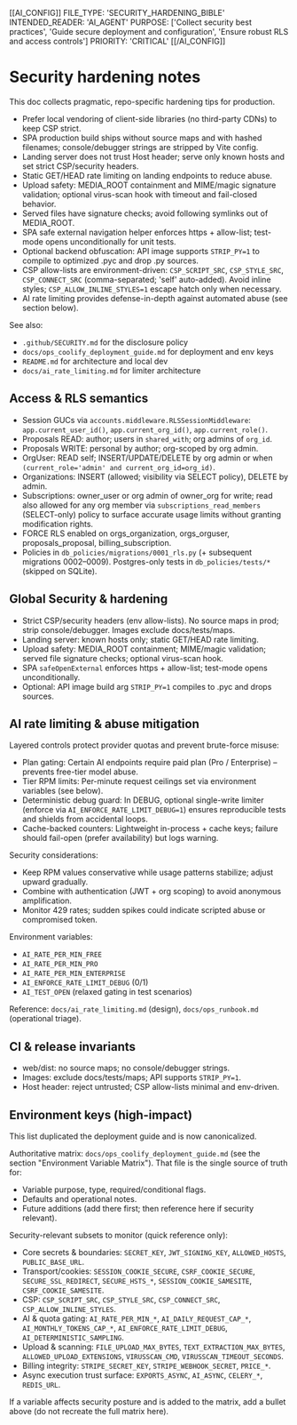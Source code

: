 [[AI_CONFIG]]
FILE_TYPE: 'SECURITY_HARDENING_BIBLE'
INTENDED_READER: 'AI_AGENT'
PURPOSE: ['Collect security best practices', 'Guide secure deployment and configuration', 'Ensure robust RLS and access controls']
PRIORITY: 'CRITICAL'
[[/AI_CONFIG]]

# Security hardening notes

This doc collects pragmatic, repo-specific hardening tips for production.

- Prefer local vendoring of client-side libraries (no third-party CDNs) to keep CSP strict.
- SPA production build ships without source maps and with hashed filenames; console/debugger strings are stripped by Vite config.
- Landing server does not trust Host header; serve only known hosts and set strict CSP/security headers.
- Static GET/HEAD rate limiting on landing endpoints to reduce abuse.
- Upload safety: MEDIA_ROOT containment and MIME/magic signature validation; optional virus-scan hook with timeout and fail-closed behavior.
- Served files have signature checks; avoid following symlinks out of MEDIA_ROOT.
- SPA safe external navigation helper enforces https + allow-list; test-mode opens unconditionally for unit tests.
- Optional backend obfuscation: API image supports `STRIP_PY=1` to compile to optimized .pyc and drop .py sources.
- CSP allow-lists are environment-driven: `CSP_SCRIPT_SRC`, `CSP_STYLE_SRC`, `CSP_CONNECT_SRC` (comma-separated; 'self' auto-added). Avoid inline styles; `CSP_ALLOW_INLINE_STYLES=1` escape hatch only when necessary.
- AI rate limiting provides defense-in-depth against automated abuse (see section below).

See also:

- `.github/SECURITY.md` for the disclosure policy
- `docs/ops_coolify_deployment_guide.md` for deployment and env keys
- `README.md` for architecture and local dev
- `docs/ai_rate_limiting.md` for limiter architecture

## Access & RLS semantics

- Session GUCs via `accounts.middleware.RLSSessionMiddleware`: `app.current_user_id()`, `app.current_org_id()`, `app.current_role()`.
- Proposals READ: author; users in `shared_with`; org admins of `org_id`.
- Proposals WRITE: personal by author; org-scoped by org admin.
- OrgUser: READ self; INSERT/UPDATE/DELETE by org admin or when `(current_role='admin' and current_org_id=org_id)`.
- Organizations: INSERT (allowed; visibility via SELECT policy), DELETE by admin.
- Subscriptions: owner_user or org admin of owner_org for write; read also allowed for any org member via `subscriptions_read_members` (SELECT-only) policy to surface accurate usage limits without granting modification rights.
- FORCE RLS enabled on orgs_organization, orgs_orguser, proposals_proposal, billing_subscription.
- Policies in `db_policies/migrations/0001_rls.py` (+ subsequent migrations 0002–0009). Postgres-only tests in `db_policies/tests/*` (skipped on SQLite).

## Global Security & hardening

- Strict CSP/security headers (env allow-lists). No source maps in prod; strip console/debugger. Images exclude docs/tests/maps.
- Landing server: known hosts only; static GET/HEAD rate limiting.
- Upload safety: MEDIA_ROOT containment; MIME/magic validation; served file signature checks; optional virus-scan hook.
- SPA `safeOpenExternal` enforces https + allow-list; test-mode opens unconditionally.
- Optional: API image build arg `STRIP_PY=1` compiles to .pyc and drops sources.

## AI rate limiting & abuse mitigation

Layered controls protect provider quotas and prevent brute-force misuse:

- Plan gating: Certain AI endpoints require paid plan (Pro / Enterprise) – prevents free-tier model abuse.
- Tier RPM limits: Per-minute request ceilings set via environment variables (see below).
- Deterministic debug guard: In DEBUG, optional single-write limiter (enforce via `AI_ENFORCE_RATE_LIMIT_DEBUG=1`) ensures reproducible tests and shields from accidental loops.
- Cache-backed counters: Lightweight in-process + cache keys; failure should fail-open (prefer availability) but logs warning.

Security considerations:

- Keep RPM values conservative while usage patterns stabilize; adjust upward gradually.
- Combine with authentication (JWT + org scoping) to avoid anonymous amplification.
- Monitor 429 rates; sudden spikes could indicate scripted abuse or compromised token.

Environment variables:

- `AI_RATE_PER_MIN_FREE`
- `AI_RATE_PER_MIN_PRO`
- `AI_RATE_PER_MIN_ENTERPRISE`
- `AI_ENFORCE_RATE_LIMIT_DEBUG` (0/1)
- `AI_TEST_OPEN` (relaxed gating in test scenarios)

Reference: `docs/ai_rate_limiting.md` (design), `docs/ops_runbook.md` (operational triage).

## CI & release invariants

- web/dist: no source maps; no console/debugger strings.
- Images: exclude docs/tests/maps; API supports `STRIP_PY=1`.
- Host header: reject untrusted; CSP allow-lists minimal and env-driven.

## Environment keys (high-impact)

This list duplicated the deployment guide and is now canonicalized.

Authoritative matrix: `docs/ops_coolify_deployment_guide.md` (see the section "Environment Variable Matrix"). That file is the single source of truth for:

- Variable purpose, type, required/conditional flags.
- Defaults and operational notes.
- Future additions (add there first; then reference here if security relevant).

Security-relevant subsets to monitor (quick reference only):

- Core secrets & boundaries: `SECRET_KEY`, `JWT_SIGNING_KEY`, `ALLOWED_HOSTS`, `PUBLIC_BASE_URL`.
- Transport/cookies: `SESSION_COOKIE_SECURE`, `CSRF_COOKIE_SECURE`, `SECURE_SSL_REDIRECT`, `SECURE_HSTS_*`, `SESSION_COOKIE_SAMESITE`, `CSRF_COOKIE_SAMESITE`.
- CSP: `CSP_SCRIPT_SRC`, `CSP_STYLE_SRC`, `CSP_CONNECT_SRC`, `CSP_ALLOW_INLINE_STYLES`.
- AI & quota gating: `AI_RATE_PER_MIN_*`, `AI_DAILY_REQUEST_CAP_*`, `AI_MONTHLY_TOKENS_CAP_*`, `AI_ENFORCE_RATE_LIMIT_DEBUG`, `AI_DETERMINISTIC_SAMPLING`.
- Upload & scanning: `FILE_UPLOAD_MAX_BYTES`, `TEXT_EXTRACTION_MAX_BYTES`, `ALLOWED_UPLOAD_EXTENSIONS`, `VIRUSSCAN_CMD`, `VIRUSSCAN_TIMEOUT_SECONDS`.
- Billing integrity: `STRIPE_SECRET_KEY`, `STRIPE_WEBHOOK_SECRET`, `PRICE_*`.
- Async execution trust surface: `EXPORTS_ASYNC`, `AI_ASYNC`, `CELERY_*`, `REDIS_URL`.

If a variable affects security posture and is added to the matrix, add a bullet above (do not recreate the full matrix here).
